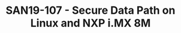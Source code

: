 ---
categories:
- san19
description: 'This session will present the various aspects of providing a Secure
  Data Path (SDP) implementation on Linux and NXP i.MX 8M. The implementation reuses
  some components from the SDP on Android (presented in HKG18-113): <br /> - hardware
  memory protections,<br /> - secure ION heaps for VPU and display,<br /> - ION integration
  in OP-TEE and in DRM implementations.<br /> On Linux, the implementation involves
  ION integration in OpenCDM and GStreamer.<br />'
image:
  featured: 'true'
  path: /assets/images/featured-images/san19/SAN19-107.png
session_attendee_num: '17'
session_id: SAN19-107
session_room: Sunset IV (Session 2)
session_slot:
  end_time: '2019-09-23 14:55:00'
  start_time: '2019-09-23 14:30:00'
session_speakers:
- speaker_bio: N/A
  speaker_company: NXP
  speaker_image: /assets/images/speakers/san19/cyrille-fleury.jpg
  speaker_location: ''
  speaker_name: cyrille fleury
  speaker_position: Multimedia and IOT architect
  speaker_url: ''
  speaker_username: cyrille.fleury
session_track: Multimedia
tag: session
tags:
- HPC
title: SAN19-107 - Secure Data Path on Linux and NXP i.MX 8M
---